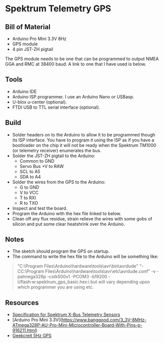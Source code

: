 # Spektrum Telemetry GPS

## Bill of Material

* Arduino Pro Mini 3.3V 8Hz
* GPS module
* 4 pin JST-ZH pigtail

The GPS module needs to be one that can be programmed to output NMEA GGA and RMC at 38400 baud. 
A link to one that I have used is below.

## Tools

* Arduino IDE
* Arduino ISP programmer. I use an Arduino Nano or USBasp.
* U-blox u-center (optional).
* FTDI USB to TTL serial interface (optional).

## Build

* Solder headers on to the Arduino to allow it to be programmed though its ISP interface.
You have to program it using the ISP as if you have a bootloader on the chip it will not be ready when 
the Spektrum TM1000 (or telemetry receiver) enumerates the bus.
* Solder the JST-ZH pigtail to the Arduino:
  * Common to GND
  * Servo Bus +V to RAW
  * SCL to A5
  * SDA to A4
* Solder the wires from the GPS to the Arduino:
  * G to GND
  * V to VCC
  * T to RXI
  * R to TXO
* Inspect and test the board.
* Program the Arduino with the hex file linked to below.
* Clean off any flux residue, strain relieve the wires with some gobs of silicon
and put some clear heatshrink over the Arduino.

## Notes

* The sketch should program the GPS on startup.
* The command to write the hex file to the Arduino will be something like:
> "C:\Program Files\Arduino\hardware\tools\avr\bin\avrdude" "-CC:\Program Files\Arduino\hardware\tools\avr\etc\avrdude.conf" -v -patmega328p -cstk500v1 -PCOM3 -b19200 -Uflash:w:spektrum_gps_basic.hex:i
but will vary depending upon which programmer you are using etc.

## Resources

* [Specification for Spektrum X-Bus Telemetry Sensors](https://www.spektrumrc.com/ProdInfo/Files/SPM_Telemetry_Developers_Specs.pdf)
* [Arduino Pro Mini 3.3V[(https://www.banggood.com/3_3V-8MHz-ATmega328P-AU-Pro-Mini-Microcontroller-Board-With-Pins-p-916211.html)
* [Geekcreit 5Hz GPS](https://www.banggood.com/1-5Hz-VK2828U7G5LF-TTL-Ublox-GPS-Module-With-Antenna-p-965540.html)

